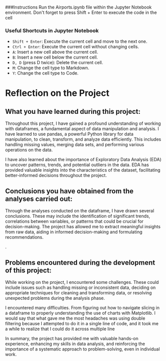###Instructions
Run the Airports.ipynb file within the Jupyter Notebook environment. Don't forget to press Shift + Enter to execute the code in the cell

### Useful Shortcuts in Jupyter Notebook

- `Shift + Enter`: Execute the current cell and move to the next one.
- `Ctrl + Enter`: Execute the current cell without changing cells.
- `A`: Insert a new cell above the current cell.
- `B`: Insert a new cell below the current cell.
- `D, D` (press D twice): Delete the current cell.
- `M`: Change the cell type to Markdown.
- `Y`: Change the cell type to Code.


# Reflection on the Project

## What you have learned during this project:
Throughout this project, I have gained a profound understanding of working with dataframes, a fundamental aspect of data manipulation and analysis. I have learned to use pandas, a powerful Python library for data manipulation, to clean, transform, and analyze data efficiently. This includes handling missing values, merging data sets, and performing various operations on the data.

I have also learned about the importance of Exploratory Data Analysis (EDA) to uncover patterns, trends, and potential outliers in the data. EDA has provided valuable insights into the characteristics of the dataset, facilitating better-informed decisions throughout the project.

## Conclusions you have obtained from the analyses carried out:
Through the analyses conducted on the dataframe, I have drawn several conclusions. These may include the identification of significant trends, correlations between variables, or patterns that could be crucial for decision-making. The project has allowed me to extract meaningful insights from raw data, aiding in informed decision-making and formulating recommendations.

.

## Problems encountered during the development of this project:
While working on the project, I encountered some challenges. These could include issues such as handling missing or inconsistent data, deciding on appropriate techniques for cleaning and transforming data, or resolving unexpected problems during the analysis phase.

I encountered many difficulties. From figuring out how to navigate slicing in a dataframe to properly understanding the use of charts with Matplotlib. I would say that what gave me the most headaches was using double filtering because I attempted to do it in a single line of code, and it took me a while to realize that I could do it across multiple line

In summary, the project has provided me with valuable hands-on experience, enhancing my skills in data analysis, and reinforcing the importance of a systematic approach to problem-solving, even in individual work.
